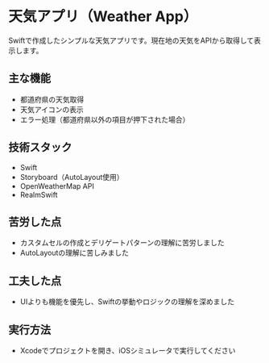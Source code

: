 # 天気アプリ（Weather App）

Swiftで作成したシンプルな天気アプリです。現在地の天気をAPIから取得して表示します。

## 主な機能
- 都道府県の天気取得
- 天気アイコンの表示
- エラー処理（都道府県以外の項目が押下された場合）

## 技術スタック
- Swift
- Storyboard（AutoLayout使用）
- OpenWeatherMap API
- RealmSwift

## 苦労した点
- カスタムセルの作成とデリゲートパターンの理解に苦労しました
- AutoLayoutの理解に苦しみました

## 工夫した点
- UIよりも機能を優先し、Swiftの挙動やロジックの理解を深めました

## 実行方法
- Xcodeでプロジェクトを開き、iOSシミュレータで実行してください
